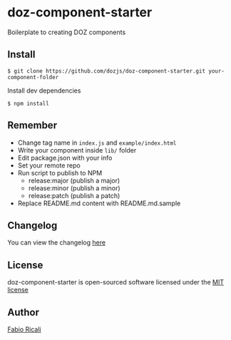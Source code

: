# doz-component-starter
Boilerplate to creating DOZ components

## Install
```
$ git clone https://github.com/dozjs/doz-component-starter.git your-component-folder
```

Install dev dependencies
```
$ npm install
```

## Remember
- Change tag name in `index.js` and `example/index.html`
- Write your component inside `lib/` folder
- Edit package.json with your info
- Set your remote repo
- Run script to publish to NPM
    - release:major (publish a major)
    - release:minor (publish a minor)
    - release:patch (publish a patch)
- Replace README.md content with README.md.sample

## Changelog
You can view the changelog <a target="_blank" href="https://github.com/dozjs/doz-component-starter/blob/master/CHANGELOG.md">here</a>

## License
doz-component-starter is open-sourced software licensed under the <a target="_blank" href="http://opensource.org/licenses/MIT">MIT license</a>

## Author
<a target="_blank" href="http://rica.li">Fabio Ricali</a>